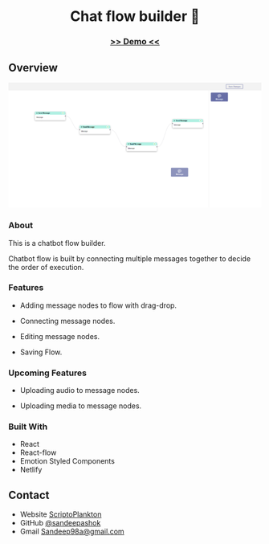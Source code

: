 <!-- Please update value in the {}  -->

<h1 align="center">Chat flow builder 💬</h1>

<div align="center">
  <h3>
    <a href="https://bitespeed-chatflowbuilder.netlify.app?target=_blank">
     >> Demo <<
    </a>   
  </h3>
</div>

<!-- OVERVIEW -->

## Overview

![screenshot](capture.png)

### About

This is a chatbot flow builder.

Chatbot flow is built by connecting multiple messages together to decide the order of execution.

### Features

- Adding message nodes to flow with drag-drop.

- Connecting message nodes.

- Editing message nodes.

- Saving Flow.

### Upcoming Features

- Uploading audio to message nodes.

- Uploading media to message nodes.

### Built With

<!-- This section should list any major frameworks that you built your project using. Here are a few examples.-->

- React
- React-flow
- Emotion Styled Components
- Netlify

## Contact

- Website [ScriptoPlankton](https://sandeep.netlify.app?target=_blank)
- GitHub [@sandeepashok](https://github.com/sandeepashok?target=_blank)
- Gmail [Sandeep98a@gmail.com](sandeep98a@gmail.com?target=_blank)

